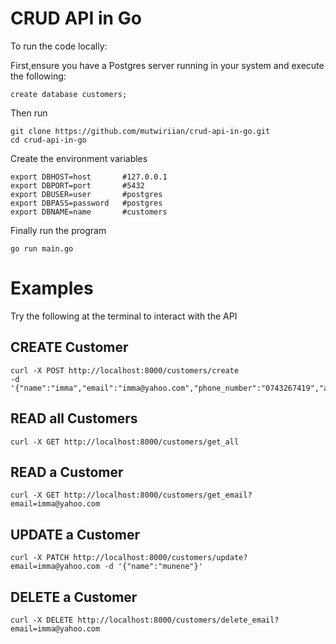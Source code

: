# CRUD API in Go
To run the code locally:

First,ensure you have a Postgres server running in your system and execute the following:
```
create database customers;
```
Then run 
```
git clone https://github.com/mutwiriian/crud-api-in-go.git
cd crud-api-in-go
```
Create the environment variables
```
export DBHOST=host       #127.0.0.1
export DBPORT=port       #5432 
export DBUSER=user       #postgres
export DBPASS=password   #postgres
export DBNAME=name       #customers
```
Finally run the program
```
go run main.go
```

# Examples 
Try the following at the terminal to interact with the API

## CREATE Customer
```
curl -X POST http://localhost:8000/customers/create 
-d '{"name":"imma","email":"imma@yahoo.com","phone_number":"0743267419","address":"Nairobi"}'
```

## READ all Customers
```
curl -X GET http://localhost:8000/customers/get_all
```

## READ a Customer
```
curl -X GET http://localhost:8000/customers/get_email?email=imma@yahoo.com
```

## UPDATE a Customer
```
curl -X PATCH http://localhost:8000/customers/update?email=imma@yahoo.com -d '{"name":"munene"}'
```

## DELETE a Customer
```
curl -X DELETE http://localhost:8000/customers/delete_email?email=imma@yahoo.com
```
